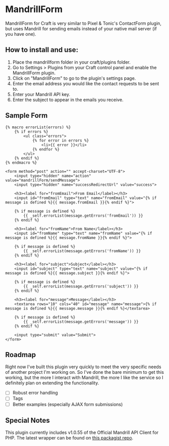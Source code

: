 # MandrillForm

MandrillForm for Craft is very similar to Pixel & Tonic's ContactForm plugin, but uses Mandrill for sending emails instead of your native mail server (if you have one).

## How to install and use:

1. Place the mandrillform folder in your craft/plugins folder.
2. Go to Settings > Plugins from your Craft control panel and enable the MandrillForm plugin.
3. Click on "MandrillForm" to go to the plugin's settings page.
4. Enter the email address you would like the contact requests to be sent to.
5. Enter your Mandrill API key.
6. Enter the subject to appear in the emails you receive.

## Sample Form


```
{% macro errorList(errors) %}
    {% if errors %}
        <ul class="errors">
            {% for error in errors %}
                <li>{{ error }}</li>
            {% endfor %}
        </ul>
    {% endif %}
{% endmacro %}

<form method="post" action="" accept-charset="UTF-8">
    <input type="hidden" name="action" value="mandrillForm/sendMessage">
    <input type="hidden" name="successRedirectUrl" value="success">

    <h3><label for="fromEmail">From Email</label></h3>
    <input id="fromEmail" type="text" name="fromEmail" value="{% if message is defined %}{{ message.fromEmail }}{% endif %}">

    {% if message is defined %}
        {{ _self.errorList(message.getErrors('fromEmail')) }}
    {% endif %}

    <h3><label for="fromName">From Name</label></h3>
    <input id="fromName" type="text" name="fromName" value="{% if message is defined %}{{ message.fromName }}{% endif %}">

    {% if message is defined %}
        {{ _self.errorList(message.getErrors('fromName')) }}
    {% endif %}

    <h3><label for="subject">Subject</label></h3>
    <input id="subject" type="text" name="subject" value="{% if message is defined %}{{ message.subject }}{% endif %}">

    {% if message is defined %}
        {{ _self.errorList(message.getErrors('subject')) }}
    {% endif %}

    <h3><label for="message">Message</label></h3>
    <textarea rows="10" cols="40" id="message" name="message">{% if message is defined %}{{ message.message }}{% endif %}</textarea>

    {% if message is defined %}
        {{ _self.errorList(message.getErrors('message')) }}
    {% endif %}

    <input type="submit" value="Submit">
</form>
```

## Roadmap

Right now I've built this plugin very quickly to meet the very specific needs of another project I'm working on.  So I've done the bare minimum to get this working, but the more I interact with Mandrill, the more I like the service so I definitely plan on extending the functionality.

- [ ] Robust error handling
- [ ] Tags
- [ ] Better examples (especially AJAX form submissions)

## Special Notes
This plugin currently includes v1.0.55 of the Official Mandrill API Client for PHP.  The latest wrapper can be found on [this packagist repo](https://packagist.org/packages/mandrill/mandrill).
